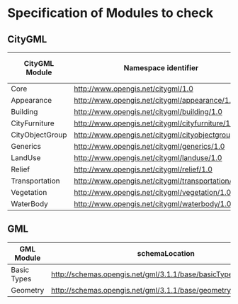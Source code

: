 # Specification of Modules to check

## CityGML

CityGML Module			|	Namespace identifier								|	schemaLocation																|	Recommended namespace prefix	| Checked
		--- 			| 						--- 							| 								--- 											| 				----			 	| ---
Core 					|	http://www.opengis.net/citygml/1.0 					|	http://schemas.opengis.net/citygml/1.0/cityGMLBase.xsd 						|	core 							| ☑
Appearance 				|	http://www.opengis.net/citygml/appearance/1.0		|	http://schemas.opengis.net/citygml/appearance/1.0/appearance.xsd			|	app 							| ☑
Building				|	http://www.opengis.net/citygml/building/1.0			|	http://schemas.opengis.net/citygml/building/1.0/building.xsd				|	bldg 							| ☑
CityFurniture			|	http://www.opengis.net/citygml/cityfurniture/1.0 	|	http://schemas.opengis.net/citygml/cityfurniture/1.0/cityFurniture.xsd		|	frn 							| ☑
CityObjectGroup			|	http://www.opengis.net/citygml/cityobjectgroup/1.0	|	http://schemas.opengis.net/citygml/cityobjectgroup/1.0/cityObjectGroup.xsd	|	grp 							| ☑
Generics				|	http://www.opengis.net/citygml/generics/1.0			|	http://schemas.opengis.net/citygml/generics/1.0/generics.xsd				|	gen 							| ☑
LandUse					|	http://www.opengis.net/citygml/landuse/1.0			|	http://schemas.opengis.net/citygml/landuse/1.0/landUse.xsd					|	luse 							| ☑
Relief					|	http://www.opengis.net/citygml/relief/1.0			|	http://schemas.opengis.net/citygml/relief/1.0/relief.xsd					|	dem 							| ☑
Transportation			|	http://www.opengis.net/citygml/transportation/1.0	|	http://schemas.opengis.net/citygml/transportation/1.0/transportation.xsd	|	tran 							| ☐
Vegetation				|	http://www.opengis.net/citygml/vegetation/1.0		|	http://schemas.opengis.net/citygml/vegetation/1.0/vegetation.xsd			|	veg 							| ☑
WaterBody				|	http://www.opengis.net/citygml/waterbody/1.0		|	http://schemas.opengis.net/citygml/waterbody/1.0/waterBody.xsd				|	wtr 							| ☐

## GML

GML  Module				|	schemaLocation																| Checked
		--- 			| 								--- 											| ---
Basic Types 			|	http://schemas.opengis.net/gml/3.1.1/base/basicTypes.xsd					| ☐
Geometry 				|	http://schemas.opengis.net/gml/3.1.1/base/geometryBasic0d1d.xsd				| ☐
